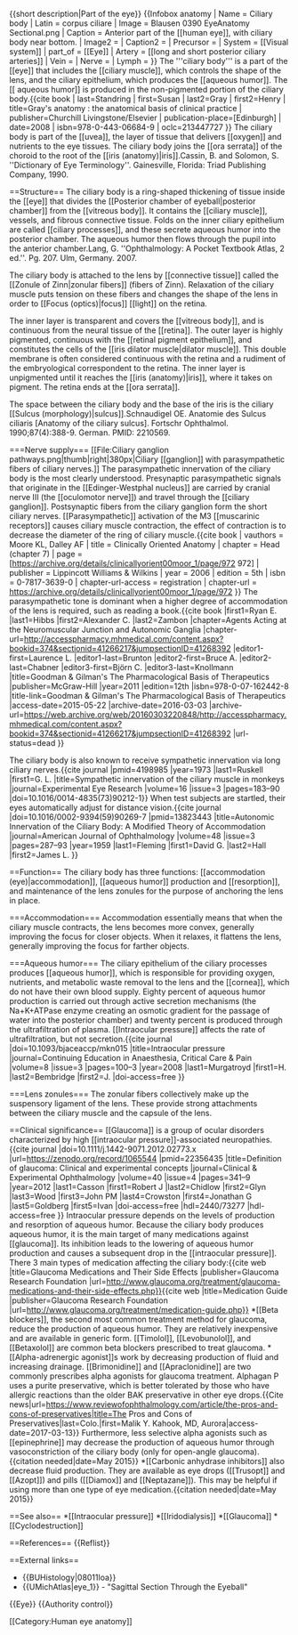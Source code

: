 {{short description|Part of the eye}}
{{Infobox anatomy
| Name        = Ciliary body
| Latin       = corpus ciliare
| Image       = Blausen 0390 EyeAnatomy Sectional.png
| Caption     = Anterior part of the [[human eye]], with ciliary body near bottom.
| Image2      =
| Caption2    =
| Precursor   =
| System      = [[Visual system]]
| part_of = [[Eye]]
| Artery      = [[long and short posterior ciliary arteries]]
| Vein        =
| Nerve       =
| Lymph       =
}}
The '''ciliary body''' is a part of the [[eye]] that includes the [[ciliary muscle]], which controls the shape of the lens, and the ciliary epithelium, which produces the [[aqueous humor]]. The [[ aqueous humor]] is produced in the non-pigmented portion of the ciliary body.<ref>{{cite book | last=Standring | first=Susan | last2=Gray | first2=Henry | title=Gray's anatomy : the anatomical basis of clinical practice | publisher=Churchill Livingstone/Elsevier | publication-place=[Edinburgh] | date=2008 | isbn=978-0-443-06684-9 | oclc=213447727 }}</ref> The ciliary body is part of the [[uvea]], the layer of tissue that delivers [[oxygen]] and nutrients to the eye tissues.   The ciliary body joins the [[ora serrata]] of the choroid to the root of the [[iris (anatomy)|iris]].<ref name="Cassin">Cassin, B. and Solomon, S. ''Dictionary of Eye Terminology''. Gainesville, Florida: Triad Publishing Company, 1990.</ref>

==Structure==
The ciliary body is a ring-shaped thickening of tissue inside the [[eye]] that divides the [[Posterior chamber of eyeball|posterior chamber]] from the [[vitreous body]].  It contains the [[ciliary muscle]], vessels, and fibrous connective tissue.  Folds on the inner ciliary epithelium are called [[ciliary processes]], and these secrete aqueous humor into the posterior chamber. The aqueous humor then flows through the pupil into the anterior chamber.<ref>Lang, G. ''Ophthalmology: A Pocket Textbook Atlas, 2 ed.''. Pg. 207. Ulm, Germany. 2007.</ref>

The ciliary body is attached to the lens by [[connective tissue]] called the [[Zonule of Zinn|zonular fibers]] (fibers of Zinn).  Relaxation of the ciliary muscle puts tension on these fibers and changes the shape of the lens in order to [[Focus (optics)|focus]] [[light]] on the retina.

The inner layer is transparent and covers the [[vitreous body]], and is continuous from the neural tissue of the [[retina]]. The outer layer is highly pigmented, continuous with the [[retinal pigment epithelium]], and constitutes the cells of the [[iris dilator muscle|dilator muscle]]. This double membrane is often considered continuous with the retina and a rudiment of the embryological correspondent to the retina. The inner layer is unpigmented until it reaches the [[iris (anatomy)|iris]], where it takes on pigment. The retina ends at the [[ora serrata]].

The space between the ciliary body and the base of the iris is the ciliary [[Sulcus (morphology)|sulcus]].<ref>Schnaudigel OE. Anatomie des Sulcus ciliaris [Anatomy of the ciliary sulcus]. Fortschr Ophthalmol. 1990;87(4):388-9. German. PMID: 2210569.</ref> 

===Nerve supply===
[[File:Ciliary ganglion pathways.png|thumb|right|380px|Ciliary [[ganglion]] with parasympathetic fibers of ciliary nerves.]]
The parasympathetic innervation of the ciliary body is the most clearly understood.  Presynaptic parasympathetic signals that originate in the [[Edinger-Westphal nucleus]] are carried by cranial nerve III (the [[oculomotor nerve]]) and travel through the [[ciliary ganglion]].  Postsynaptic fibers from the ciliary ganglion form the short ciliary nerves.  [[Parasympathetic]] activation of the M3 [[muscarinic receptors]] causes ciliary muscle contraction, the effect of contraction is to decrease the diameter of the ring of ciliary muscle.<ref>{{cite book | vauthors = Moore KL, Dalley AF | title = Clinically Oriented Anatomy | chapter = Head (chapter 7) | page = [https://archive.org/details/clinicallyorient00moor_1/page/972 972] | publisher = Lippincott Williams & Wilkins | year = 2006 | edition = 5th | isbn = 0-7817-3639-0 | chapter-url-access = registration | chapter-url = https://archive.org/details/clinicallyorient00moor_1/page/972 }}</ref> The parasympathetic tone is dominant when a higher degree of accommodation of the lens is required, such as reading a book.<ref>{{cite book |first1=Ryan E. |last1=Hibbs |first2=Alexander C. |last2=Zambon |chapter=Agents Acting at the Neuromuscular Junction and Autonomic Ganglia |chapter-url=http://accesspharmacy.mhmedical.com/content.aspx?bookid=374&sectionid=41266217&jumpsectionID=41268392 |editor1-first=Laurence L. |editor1-last=Brunton |editor2-first=Bruce A. |editor2-last=Chabner |editor3-first=Björn C. |editor3-last=Knollmann |title=Goodman & Gilman's The Pharmacological Basis of Therapeutics |publisher=McGraw-Hill |year=2011 |edition=12th |isbn=978-0-07-162442-8 |title-link=Goodman & Gilman's The Pharmacological Basis of Therapeutics |access-date=2015-05-22 |archive-date=2016-03-03 |archive-url=https://web.archive.org/web/20160303220848/http://accesspharmacy.mhmedical.com/content.aspx?bookid=374&sectionid=41266217&jumpsectionID=41268392 |url-status=dead }}</ref>

The ciliary body is also known to receive sympathetic innervation via long ciliary nerves.<ref>{{cite journal |pmid=4198985 |year=1973 |last1=Ruskell |first1=G. L. |title=Sympathetic innervation of the ciliary muscle in monkeys |journal=Experimental Eye Research |volume=16 |issue=3 |pages=183–90 |doi=10.1016/0014-4835(73)90212-1}}</ref>  When test subjects are startled, their eyes automatically adjust for distance vision.<ref name=pmid13823443>{{cite journal |doi=10.1016/0002-9394(59)90269-7 |pmid=13823443 |title=Autonomic Innervation of the Ciliary Body: A Modified Theory of Accommodation |journal=American Journal of Ophthalmology |volume=48 |issue=3 |pages=287–93 |year=1959 |last1=Fleming |first1=David G. |last2=Hall |first2=James L. }}</ref>

==Function==
The ciliary body has three functions: [[accommodation (eye)|accommodation]], [[aqueous humor]] production and [[resorption]], and maintenance of the lens zonules for the purpose of anchoring the lens in place.

===Accommodation===
Accommodation essentially means that when the ciliary muscle contracts, the lens becomes more convex, generally improving the focus for closer objects. When it relaxes, it flattens the lens, generally improving the focus for farther objects.

===Aqueous humor===
The ciliary epithelium of the ciliary processes produces [[aqueous humor]], which is responsible for providing oxygen, nutrients, and metabolic waste removal to the lens and the [[cornea]], which do not have their own blood supply.  Eighty percent of aqueous humor production is carried out through active secretion mechanisms (the Na+K+ATPase enzyme creating an osmotic gradient for the passage of water into the posterior chamber) and twenty percent is produced through the ultrafiltration of plasma. [[Intraocular pressure]] affects the rate of ultrafiltration, but not secretion.<ref>{{cite journal |doi=10.1093/bjaceaccp/mkn015 |title=Intraocular pressure |journal=Continuing Education in Anaesthesia, Critical Care & Pain |volume=8 |issue=3 |pages=100–3 |year=2008 |last1=Murgatroyd |first1=H. |last2=Bembridge |first2=J. |doi-access=free }}</ref>

===Lens zonules===
The zonular fibers collectively make up the suspensory ligament of the lens.  These provide strong attachments between the ciliary muscle and the capsule of the lens.

==Clinical significance==
[[Glaucoma]] is a group of ocular disorders characterized by high [[intraocular pressure]]-associated neuropathies.<ref>{{cite journal |doi=10.1111/j.1442-9071.2012.02773.x |url=https://zenodo.org/record/1065544 |pmid=22356435 |title=Definition of glaucoma: Clinical and experimental concepts |journal=Clinical & Experimental Ophthalmology |volume=40 |issue=4 |pages=341–9 |year=2012 |last1=Casson |first1=Robert J |last2=Chidlow |first2=Glyn |last3=Wood |first3=John PM |last4=Crowston |first4=Jonathan G |last5=Goldberg |first5=Ivan |doi-access=free |hdl=2440/73277 |hdl-access=free }}</ref> Intraocular pressure depends on the levels of production and resorption of aqueous humor. Because the ciliary body produces aqueous humor, it is the main target of many medications against [[glaucoma]]. Its inhibition leads to the lowering of aqueous humor production and causes a subsequent drop in the [[intraocular pressure]]. There 3 main types of medication affecting the ciliary body:<ref>{{cite web |title=Glaucoma Medications and Their Side Effects |publisher=Glaucoma Research Foundation |url=http://www.glaucoma.org/treatment/glaucoma-medications-and-their-side-effects.php}}</ref><ref>{{cite web |title=Medication Guide |publisher=Glaucoma Research Foundation |url=http://www.glaucoma.org/treatment/medication-guide.php}}</ref>
*[[Beta blockers]], the second most common treatment method for glaucoma, reduce the production of aqueous humor. They are relatively inexpensive and are available in generic form. [[Timolol]], [[Levobunolol]], and [[Betaxolol]] are common beta blockers prescribed to treat glaucoma.
*[[Alpha-adrenergic agonist]]s work by decreasing production of fluid and increasing drainage. [[Brimonidine]] and [[Apraclonidine]] are two commonly prescribes alpha agonists for glaucoma treatment. Alphagan P uses a purite preservative, which is better tolerated by those who have allergic reactions than the older BAK preservative in other eye drops.<ref>{{Cite news|url=https://www.reviewofophthalmology.com/article/the-pros-and-cons-of-preservatives|title=The Pros and Cons of Preservatives|last=Colo.|first=Malik Y. Kahook, MD, Aurora|access-date=2017-03-13}}</ref> Furthermore, less selective alpha agonists such as [[epinephrine]] may decrease the production of aqueous humor through vasoconstriction of the ciliary body (only for open-angle glaucoma).{{citation needed|date=May 2015}}
*[[Carbonic anhydrase inhibitors]] also decrease fluid production. They are available as eye drops ([[Trusopt]] and [[Azopt]]) and pills ([[Diamox]] and [[Neptazane]]). This may be helpful if using more than one type of eye medication.{{citation needed|date=May 2015}}

==See also==
*[[Intraocular pressure]]
*[[Iridodialysis]]
*[[Glaucoma]]
*[[Cyclodestruction]]

==References==
{{Reflist}}

==External links==
* {{BUHistology|08011loa}}
* {{UMichAtlas|eye_1}} - "Sagittal Section Through the Eyeball"

{{Eye}}
{{Authority control}}

[[Category:Human eye anatomy]]